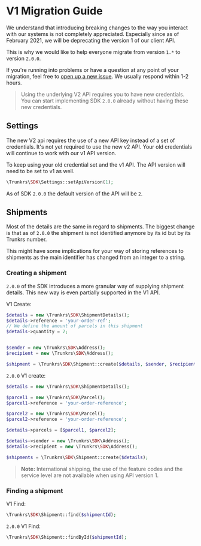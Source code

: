 # V1 Migration Guide

We understand that introducing breaking changes to the way you interact with our systems is not completely appreciated.
Especially since as of February 2021, we will be deprecating the version 1 of our client API.

This is why we would like to help everyone migrate from version `1.*` to version `2.0.0`.

If you're running into problems or have a question at any point of your migration, feel free to [open up a new issue](https://github.com/Trunkrs/Trunkrs-SDK-PHP/issues/new/choose). We usually respond within 1-2 hours.

> Using the underlying V2 API requires you to have new credentials. You can start implementing SDK `2.0.0` already without
> having these new credentials.

## Settings

The new V2 api requires the use of a new API key instead of a set of credentials. It's not yet required to use the new v2 API.
Your old credentials will continue to work with our v1 API version.

To keep using your old credential set and the v1 API. The API version will need to be set to v1 as well.
```php
\Trunkrs\SDK\Settings::setApiVersion(1);
```

As of SDK `2.0.0` the default version of the API will be `2`.

## Shipments

Most of the details are the same in regard to shipments. 
The biggest change is that as of `2.0.0` the shipment is not identified anymore by its id but by its Trunkrs number.

This might have some implications for your way of storing references to shipments as the main identifier has changed from an integer to a string.

### Creating a shipment

`2.0.0` of the SDK introduces a more granular way of supplying shipment details.
This new way is even partially supported in the V1 API.

V1 Create:
```php
$details = new \Trunkrs\SDK\ShipmentDetails();
$details->reference = 'your-order-ref';
// We define the amount of parcels in this shipment
$details->quantity = 2;


$sender = new \Trunkrs\SDK\Address();
$recipient = new \Trunkrs\SDK\Address();

$shipment = \Trunkrs\SDK\Shipment::create($details, $sender, $recipient);
```

`2.0.0` V1 create:
```php
$details = new \Trunkrs\SDK\ShipmentDetails();

$parcel1 = new \Trunkrs\SDK\Parcel();
$parcel1->reference = 'your-order-reference';

$parcel2 = new \Trunkrs\SDK\Parcel();
$parcel2->reference = 'your-order-reference';

$details->parcels = [$parcel1, $parcel2];

$details->sender = new \Trunkrs\SDK\Address();
$details->recipient = new \Trunkrs\SDK\Address();

$shipments = \Trunkrs\SDK\Shipment::create($details);
```

> **Note:** International shipping, the use of the feature codes and the service level are not available when using API version 1.

### Finding a shipment

V1 Find:
```php
\Trunkrs\SDK\Shipment::find($shipmentId);
```

`2.0.0` V1 Find:
```php
\Trunkrs\SDK\Shipment::findById($shipmentId);
```
